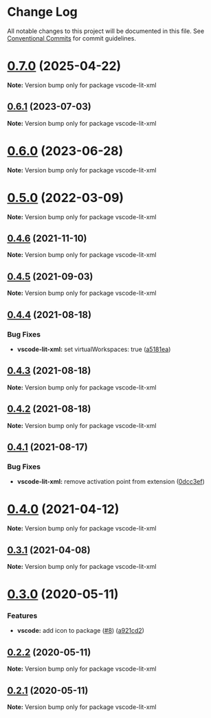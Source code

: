 # Change Log

All notable changes to this project will be documented in this file.
See [Conventional Commits](https://conventionalcommits.org) for commit guidelines.

# [0.7.0](https://github.com/nicojs/lit-xml/compare/v0.6.2...v0.7.0) (2025-04-22)

**Note:** Version bump only for package vscode-lit-xml

## [0.6.1](https://github.com/nicojs/lit-xml/compare/v0.6.0...v0.6.1) (2023-07-03)

**Note:** Version bump only for package vscode-lit-xml

# [0.6.0](https://github.com/nicojs/lit-xml/compare/v0.5.0...v0.6.0) (2023-06-28)

**Note:** Version bump only for package vscode-lit-xml

# [0.5.0](https://github.com/nicojs/lit-xml/compare/v0.4.6...v0.5.0) (2022-03-09)

**Note:** Version bump only for package vscode-lit-xml

## [0.4.6](https://github.com/nicojs/lit-xml/compare/v0.4.5...v0.4.6) (2021-11-10)

**Note:** Version bump only for package vscode-lit-xml

## [0.4.5](https://github.com/nicojs/lit-xml/compare/v0.4.4...v0.4.5) (2021-09-03)

**Note:** Version bump only for package vscode-lit-xml

## [0.4.4](https://github.com/nicojs/lit-xml/compare/v0.4.3...v0.4.4) (2021-08-18)

### Bug Fixes

- **vscode-lit-xml:** set virtualWorkspaces: true ([a5181ea](https://github.com/nicojs/lit-xml/commit/a5181ea0704858ef486c80703915118615de6eef))

## [0.4.3](https://github.com/nicojs/lit-xml/compare/v0.4.2...v0.4.3) (2021-08-18)

**Note:** Version bump only for package vscode-lit-xml

## [0.4.2](https://github.com/nicojs/lit-xml/compare/v0.4.1...v0.4.2) (2021-08-18)

**Note:** Version bump only for package vscode-lit-xml

## [0.4.1](https://github.com/nicojs/lit-xml/compare/v0.4.0...v0.4.1) (2021-08-17)

### Bug Fixes

- **vscode-lit-xml:** remove activation point from extension ([0dcc3ef](https://github.com/nicojs/lit-xml/commit/0dcc3ef3804c9cc3f8afd798c0b0ea75aa25ac97))

# [0.4.0](https://github.com/nicojs/lit-xml/compare/v0.3.1...v0.4.0) (2021-04-12)

**Note:** Version bump only for package vscode-lit-xml

## [0.3.1](https://github.com/nicojs/lit-xml/compare/v0.3.0...v0.3.1) (2021-04-08)

**Note:** Version bump only for package vscode-lit-xml

# [0.3.0](https://github.com/nicojs/lit-xml/compare/v0.2.2...v0.3.0) (2020-05-11)

### Features

- **vscode:** add icon to package ([#8](https://github.com/nicojs/lit-xml/issues/8)) ([a921cd2](https://github.com/nicojs/lit-xml/commit/a921cd2283f452ad766b555209e0daed6712af27))

## [0.2.2](https://github.com/nicojs/lit-xml/compare/v0.2.1...v0.2.2) (2020-05-11)

**Note:** Version bump only for package vscode-lit-xml

## [0.2.1](https://github.com/nicojs/lit-xml/compare/v0.2.0...v0.2.1) (2020-05-11)

**Note:** Version bump only for package vscode-lit-xml
